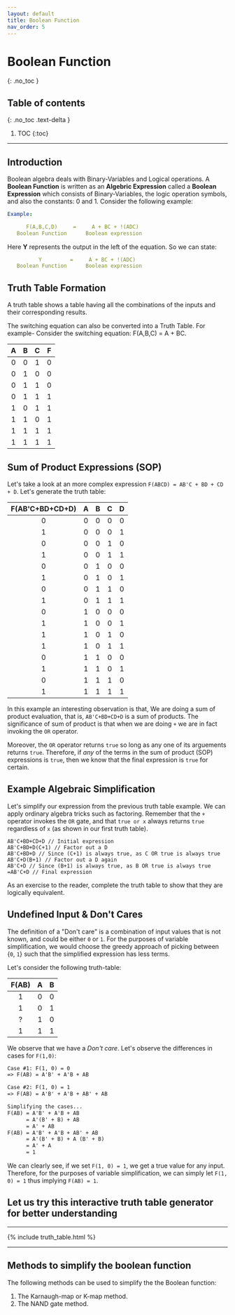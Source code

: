 ```yaml
---
layout: default
title: Boolean Function
nav_order: 5
---
```


# Boolean Function
{: .no_toc }


## Table of contents
{: .no_toc .text-delta }

1. TOC
{:toc}

---



## Introduction


Boolean algebra deals with Binary-Variables and Logical operations.
A **Boolean Function** is written as an **Algebric Expression** called a **Boolean Expression** which consists of Binary-Variables, the logic operation symbols, and also the constants: 0 and 1.
Consider the following example:
```yaml
Example:  

      F(A,B,C,D)     =     A + BC + !(ADC)
   Boolean Function      Boolean expression
```
Here **Y** represents the output in the left of the equation. So we can state:

```yaml 
          Y         =     A + BC + !(ADC)
   Boolean Function      Boolean expression
```
## Truth Table Formation
A truth table shows a table having all the combinations of the inputs and their corresponding results.

The switching equation can also be converted into a Truth Table. For example- Consider the switching equation: F(A,B,C) = A + BC.

| A       | B       | C      | F      |
|:-------:|:-------:|:------:|:------:|
| 0       | 0       | 1      |0       |
| 0       | 1       | 0      |0       |
| 0       | 1       | 1      |0       |
| 0       | 1       | 1      |1       |
| 1       | 0       | 1      |1       |
| 1       | 1       | 0      |1       |
| 1       | 1       | 1      |1       |
| 1       | 1       | 1      |1       |


## Sum of Product Expressions (SOP)
Let's take a look at an more complex expression `F(ABCD) = AB'C + BD + CD + D`. Let's generate the truth table:

| F(AB'C+BD+CD+D)| A | B | C | D |
| :-----: |:-:|:-:|:-:|:-:|
| 0     | 0 | 0 | 0 | 0 |
| 1     | 0 | 0 | 0 | 1 |
| 0     | 0 | 0 | 1 | 0 |
| 1     | 0 | 0 | 1 | 1 |
| 0     | 0 | 1 | 0 | 0 |
| 1     | 0 | 1 | 0 | 1 |
| 0     | 0 | 1 | 1 | 0 |
| 1     | 0 | 1 | 1 | 1 |
| 0     | 1 | 0 | 0 | 0 |
| 1     | 1 | 0 | 0 | 1 |
| 1     | 1 | 0 | 1 | 0 |
| 1     | 1 | 0 | 1 | 1 |
| 0     | 1 | 1 | 0 | 0 |
| 1     | 1 | 1 | 0 | 1 |
| 0     | 1 | 1 | 1 | 0 |
| 1     | 1 | 1 | 1 | 1 |

In this example an interesting observation is that, We are doing a sum of product evaluation, that is, `AB'C+BD+CD+D` is a sum of products. The significance of sum of product is that when we are doing `+` we are in fact invoking the `OR` operator. 

Moreover, the `OR` operator returns `true` so long as any one of its arguements returns `true`. Therefore, if _any_ of the terms in the sum of product (SOP) expressions is `true`, then we know that the final expression is `true` for certain. 

## Example Algebraic Simplification

Let's simplify our expression from the previous truth table example. We can apply ordinary algebra tricks such as factoring. Remember that the `+` operator invokes the `OR` gate, and that `true or x` always returns `true` regardless of `x` (as shown in our first truth table).
```
AB'C+BD+CD+D // Initial expression
AB'C+BD+D(C+1) // Factor out a D
AB'C+BD+D // Since (C+1) is always true, as C OR true is always true
AB'C+D(B+1) // Factor out a D again
AB'C+D // Since (B+1) is always true, as B OR true is always true
=AB'C+D // Final expression
```

As an exercise to the reader, complete the truth table to show that they are logically equivalent. 

## Undefined Input & Don't Cares
The definition of a "Don't care" is a combination of input values that is not known, and could be either `0` or `1`. For the purposes of variable simplification, we would choose the greedy approach of picking between {`0`, `1`} such that the simplified expression has less terms.

Let's consider the following truth-table:

| F(AB)| A | B |
| :----: |:-:| :-:|
| 1    | 0 | 0 |
| 1    | 0 | 1 |
| ?    | 1 | 0 |
| 1    | 1 | 1 |

We observe that we have a _Don't care_. Let's observe the differences in cases for `F(1,0)`:

```markdown
Case #1: F(1, 0) = 0
=> F(AB) = A'B' + A'B + AB

Case #2: F(1, 0) = 1
=> F(AB) = A'B' + A'B + AB' + AB

Simplifying the cases...
F(AB) = A'B' + A'B + AB
	  = A'(B' + B) + AB
	  = A' + AB
F(AB) = A'B' + A'B + AB' + AB
	  = A'(B' + B) + A (B' + B)
	  = A' + A
	  = 1
```

We can clearly see, if we set `F(1, 0) = 1`, we get a true value for any input. Therefore, for the purposes of variable simplification, we can simply let `F(1, 0) = 1` thus implying `F(AB) = 1`.


## Let us try this interactive truth table generator for better understanding

---

{% include truth_table.html %}


---

## Methods to simplify the boolean function

The following methods can be used to simplify the the Boolean function:

1. The Karnaugh-map or K-map method.
1. The NAND gate method.

